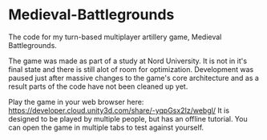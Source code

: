 # Medieval-Battlegrounds
The code for my turn-based multiplayer artillery game, Medieval Battlegrounds.

The game was made as part of a study at Nord University. It is not in it's final state and there is still alot of room for optimization. Development was paused just after massive changes to the game's core architecture and as a result parts of the code have not been cleaned up yet. 

Play the game in your web browser here:
https://developer.cloud.unity3d.com/share/-yqpGsx2Iz/webgl/ 
It is designed to be played by multiple people, but has an offline tutorial. You can open the game in multiple tabs to test against yourself.
